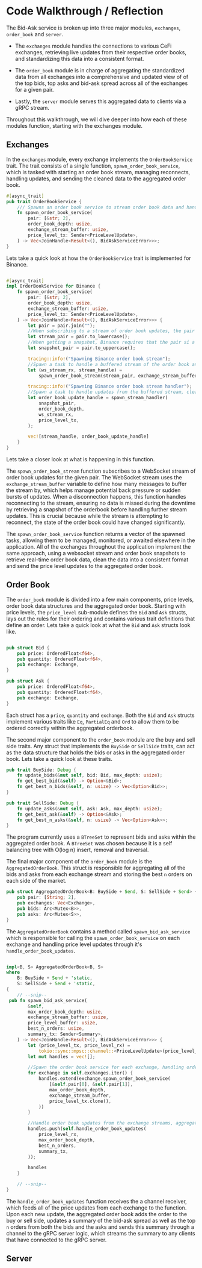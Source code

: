 # Code Walkthrough / Reflection

The Bid-Ask service is broken up into three major modules, `exchanges`, `order_book` and `server`. 

- The `exchanges` module handles the connections to various CeFi exchanges, retrieving live updates from their respective order books, and standardizing this data into a consistent format.

- The `order_book` module is in charge of aggregating the standardized data from all exchanges into a comprehensive and updated view of of the top bids, top asks and bid-ask spread across all of the exchanges for a given pair.

- Lastly, the `server` module serves this aggregated data to clients via a gRPC stream. 

Throughout this walkthrough, we will dive deeper into how each of these modules function, starting with the exchanges module.


## Exchanges

In the `exchanges` module, every exchange implements the `OrderBookService` trait. The trait consists of a single function, `spawn_order_book_service`, which is tasked with starting an order book stream, managing reconnects, handling updates, and sending the cleaned data to the aggregated order book.

```rust
#[async_trait]
pub trait OrderBookService {
    /// Spawns an order book service to stream order book data and handle stream events for a specified pair.
    fn spawn_order_book_service(
        pair: [&str; 2],
        order_book_depth: usize,
        exchange_stream_buffer: usize,
        price_level_tx: Sender<PriceLevelUpdate>,
    ) -> Vec<JoinHandle<Result<(), BidAskServiceError>>>;
}
```

Lets take a quick look at how the `OrderBookService` trait is implemented for Binance.


```rust

#[async_trait]
impl OrderBookService for Binance {
    fn spawn_order_book_service(
        pair: [&str; 2],
        order_book_depth: usize,
        exchange_stream_buffer: usize,
        price_level_tx: Sender<PriceLevelUpdate>,
    ) -> Vec<JoinHandle<Result<(), BidAskServiceError>>> {
        let pair = pair.join("");
        //When subscribing to a stream of order book updates, the pair is required to be formatted as a single string with all lowercase letters
        let stream_pair = pair.to_lowercase();
        //When getting a snapshot, Binance requires that the pair si a single string with all uppercase letters
        let snapshot_pair = pair.to_uppercase();

        tracing::info!("Spawning Binance order book stream");
        //Spawn a task to handle a buffered stream of the order book and reconnects to the exchange
        let (ws_stream_rx, stream_handle) =
            spawn_order_book_stream(stream_pair, exchange_stream_buffer);

        tracing::info!("Spawning Binance order book stream handler");
        //Spawn a task to handle updates from the buffered stream, cleaning the data and sending it to the aggregated order book
        let order_book_update_handle = spawn_stream_handler(
            snapshot_pair,
            order_book_depth,
            ws_stream_rx,
            price_level_tx,
        );

        vec![stream_handle, order_book_update_handle]
    }
}
```

Lets take a closer look at what is happening in this function. 

The `spawn_order_book_stream` function subscribes to a WebSocket stream of order book updates for the given pair. The WebSocket stream uses the `exchange_stream_buffer` variable to define how many messages to buffer the stream by, which helps manage potential back pressure or sudden bursts of updates. When a disconnection happens, this function handles reconnecting to the stream, ensuring no data is missed during the downtime by retrieving a snapshot of the orderbook before handling further stream updates. This is crucial because while the stream is attempting to reconnect, the state of the order book could have changed significantly.

The `spawn_order_book_service` function returns a vector of the spawned tasks, allowing them to be managed, monitored, or awaited elsewhere in the application. All of the exchanges throughout the application implement the same approach, using a websocket stream and order book snapshots to retrieve real-time order book data, clean the data into a consistent format and send the price level updates to the aggregated order book.


## Order Book
The `order_book` module is divided into a few main components, price levels, order book data structures and the aggregated order book. Starting with price levels, the `price_level` sub-module defines the `Bid` and `Ask` structs, lays out the rules for their ordering and contains various trait definitions that define an order. Lets take a quick look at what the `Bid` and `Ask` structs look like.

```rust

pub struct Bid {
    pub price: OrderedFloat<f64>,
    pub quantity: OrderedFloat<f64>,
    pub exchange: Exchange,
}

pub struct Ask {
    pub price: OrderedFloat<f64>,
    pub quantity: OrderedFloat<f64>,
    pub exchange: Exchange,
}

```
Each struct has a `price`, `quantity` and `exchange`. Both the `Bid` and `Ask` structs implement various traits like `Eq`, `PartialEq` and `Ord` to allow them to be ordered correctly within the aggregated orderbook. 

The second major component to the `order_book` module are the buy and sell side traits. Any struct that implements the `BuySide` or `SellSide` traits, can act as the data structure that holds the bids or asks in the aggregated order book. Lets take a quick look at these traits.

```rust
pub trait BuySide: Debug {
    fn update_bids(&mut self, bid: Bid, max_depth: usize);
    fn get_best_bid(&self) -> Option<&Bid>;
    fn get_best_n_bids(&self, n: usize) -> Vec<Option<Bid>>;
}

pub trait SellSide: Debug {
    fn update_asks(&mut self, ask: Ask, max_depth: usize);
    fn get_best_ask(&self) -> Option<&Ask>;
    fn get_best_n_asks(&self, n: usize) -> Vec<Option<Ask>>;
}
```

The program currently uses a `BTreeSet` to represent bids and asks within the aggregated order book. A `BTreeSet` was chosen because it is a self balancing tree with O(log n) insert, removal and traversal.

The final major component of the `order_book` module is the `AggregatedOrderBook`. This struct is responsible for aggregating all of the bids and asks from each exchange stream and storing the best `n` orders on each side of the market. 

```rust
pub struct AggregatedOrderBook<B: BuySide + Send, S: SellSide + Send> {
    pub pair: [String; 2],
    pub exchanges: Vec<Exchange>,
    pub bids: Arc<Mutex<B>>,
    pub asks: Arc<Mutex<S>>,
}
```

The `AggregatedOrderBook` contains a method called `spawn_bid_ask_service` which is responsible for calling the `spawn_order_book_service` on each exchange and handling price level updates through it's `handle_order_book_updates`. 

```rust

impl<B, S> AggregatedOrderBook<B, S>
where
    B: BuySide + Send + 'static,
    S: SellSide + Send + 'static,
{
    // --snip--
 pub fn spawn_bid_ask_service(
        &self,
        max_order_book_depth: usize,
        exchange_stream_buffer: usize,
        price_level_buffer: usize,
        best_n_orders: usize,
        summary_tx: Sender<Summary>,
    ) -> Vec<JoinHandle<Result<(), BidAskServiceError>>> {
        let (price_level_tx, price_level_rx) =
            tokio::sync::mpsc::channel::<PriceLevelUpdate>(price_level_buffer);
        let mut handles = vec![];

        //Spawn the order book service for each exchange, handling order book updates and sending them to the aggregated order book
        for exchange in self.exchanges.iter() {
            handles.extend(exchange.spawn_order_book_service(
                [&self.pair[0], &self.pair[1]],
                max_order_book_depth,
                exchange_stream_buffer,
                price_level_tx.clone(),
            ))
        }

        //Handle order book updates from the exchange streams, aggregating the order book and sending the summary to the gRPC server
        handles.push(self.handle_order_book_updates(
            price_level_rx,
            max_order_book_depth,
            best_n_orders,
            summary_tx,
        ));

        handles
    }

    // --snip--
}
```

The `handle_order_book_updates` function receives the a channel receiver, which feeds all of the price updates from each exchange to the function. Upon each new update, the aggregated order book adds the order to the buy or sell side, updates a summary of the bid-ask spread as well as the top `n` orders from both the bids and the asks and sends this summary through a channel to the gRPC server logic, which streams the summary to any clients that have connected to the gRPC server.


## Server
  

